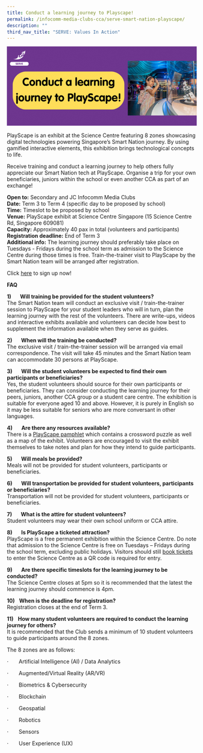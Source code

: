 ```yaml
---
title: Conduct a learning journey to Playscape!
permalink: /infocomm-media-clubs-cca/serve-smart-nation-playscape/
description: ""
third_nav_title: "SERVE: Values In Action"
---
```

![](/images/icmclub/website%20playscape.png)

PlayScape is an exhibit at the Science Centre featuring 8 zones showcasing digital technologies powering Singapore’s Smart Nation journey. By using gamified interactive elements, this exhibition brings technological concepts to life. 

Receive training and conduct a learning journey to help others fully appreciate our Smart Nation tech at PlayScape. Organise a trip for your own beneficiaries, juniors within the school or even another CCA as part of an exchange!

**Open to:** Secondary and JC Infocomm Media Clubs<br>
**Date:** Term 3 to Term 4 (specific day to be proposed by school)<br>
**Time:** Timeslot to be proposed by school<br>
**Venue:** PlayScape exhibit at Science Centre Singapore (15 Science Centre Rd, Singapore 609081)<br>
**Capacity:** Approximately 40 pax in total (volunteers and participants)<br>
**Registration deadline:** End of Term 3<br>
**Additional info:** The learning journey should preferably take place on Tuesdays - Fridays during the school term as admission to the Science Centre during those times is free. Train-the-trainer visit to PlayScape by the Smart Nation team will be arranged after registration.  

Click [here](https://form.gov.sg/64b4b63423e54700113360b2) to sign up now!

**FAQ**

**1)**&nbsp;&nbsp;&nbsp;&nbsp;&nbsp; **Will training be provided for the student volunteers?**<br>
The Smart Nation team will conduct an exclusive visit / train-the-trainer session to PlayScape for your student leaders who will in turn, plan the learning journey with the rest of the volunteers. There are write-ups, videos and interactive exhibits available and volunteers can decide how best to supplement the information available when they serve as guides.  
  

**2)**&nbsp;&nbsp;&nbsp;&nbsp;&nbsp; **When will the training be conducted?**<br>
The exclusive visit / train-the-trainer session will be arranged via email correspondence. The visit will take 45 minutes and the Smart Nation team can accommodate 30 persons at PlayScape.  
  

**3)**&nbsp;&nbsp;&nbsp;&nbsp;&nbsp; **Will the student volunteers be expected to find their own participants or beneficiaries?**<br>
Yes, the student volunteers should source for their own participants or beneficiaries. They can consider conducting the learning journey for their peers, juniors, another CCA group or a student care centre. The exhibition is suitable for everyone aged 10 and above. However, it is purely in English so it may be less suitable for seniors who are more conversant in other languages.&nbsp;  
  

**4)**&nbsp;&nbsp;&nbsp;&nbsp;&nbsp; **Are there any resources available?** <br>There is a [PlayScape pamphlet](https://www.smartnation.gov.sg/community/showcases/playscape/) which contains a crossword puzzle as well as a map of the exhibit. Volunteers are encouraged to visit the exhibit themselves to take notes and plan for how they intend to guide participants.  
  

**5)**&nbsp;&nbsp;&nbsp;&nbsp;&nbsp; **Will meals be provided?** <br>Meals will not be provided for student volunteers, participants or beneficiaries. &nbsp;&nbsp;

**6)**&nbsp;&nbsp;&nbsp;&nbsp;&nbsp; **Will transportation be provided for student volunteers, participants or beneficiaries?** <br>Transportation will not be provided for student volunteers, participants or beneficiaries.  
  

**7)**&nbsp;&nbsp;&nbsp;&nbsp;&nbsp; **What is the attire for student volunteers?**  <br>
Student volunteers may wear their own school uniform or CCA attire.  
  

**8)**&nbsp;&nbsp;&nbsp;&nbsp;&nbsp; **Is PlayScape a ticketed attraction?**<br>  PlayScape is a free permanent exhibition within the Science Centre. Do note that admission to the Science Centre is free on Tuesdays – Fridays during the school term, excluding public holidays. Visitors should still [book tickets](https://www.gevme.com/scsonlinetickets) to enter the Science Centre as a QR code is required for entry.  
  

**9)**&nbsp;&nbsp;&nbsp;&nbsp;&nbsp; **Are there specific timeslots for the learning journey to be conducted?**<br>
The Science Centre closes at 5pm so it is recommended that the latest the learning journey should commence is 4pm.  
  

**10)**&nbsp;&nbsp; **When is the deadline for registration?** <br>Registration closes at the end of Term 3.

**11)**&nbsp;&nbsp; **How many student volunteers are required to conduct the learning journey for others?**<br>
It is recommended that the Club sends a minimum of 10 student volunteers to guide participants around the 8 zones.

The 8 zones are as follows:

·&nbsp;&nbsp;&nbsp;&nbsp;&nbsp;&nbsp; Artificial Intelligence (AI) / Data Analytics

·&nbsp;&nbsp;&nbsp;&nbsp;&nbsp;&nbsp; Augmented/Virtual Reality (AR/VR)

·&nbsp;&nbsp;&nbsp;&nbsp;&nbsp;&nbsp; Biometrics &amp; Cybersecurity

·&nbsp;&nbsp;&nbsp;&nbsp;&nbsp;&nbsp; Blockchain

·&nbsp;&nbsp;&nbsp;&nbsp;&nbsp;&nbsp; Geospatial

·&nbsp;&nbsp;&nbsp;&nbsp;&nbsp;&nbsp; Robotics

·&nbsp;&nbsp;&nbsp;&nbsp;&nbsp;&nbsp; Sensors<br>

·&nbsp;&nbsp;&nbsp;&nbsp;&nbsp;&nbsp; User Experience (UX)